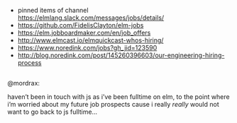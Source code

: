 - pinned items of channel https://elmlang.slack.com/messages/jobs/details/
- https://github.com/FidelisClayton/elm-jobs
- https://elm.jobboardmaker.com/en/job_offers
- http://www.elmcast.io/elmquickcast-whos-hiring/
- https://www.noredink.com/jobs?gh_jid=123590
- http://blog.noredink.com/post/145260396603/our-engineering-hiring-process

##

@mordrax:

haven’t been in touch with js as i’ve been fulltime on elm, to the point where i’m worried about my future job prospects cause i really _really_ would not want to go back to js fulltime…
